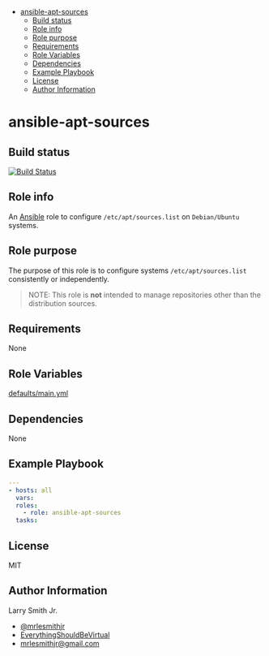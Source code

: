 <!-- START doctoc generated TOC please keep comment here to allow auto update -->
<!-- DON'T EDIT THIS SECTION, INSTEAD RE-RUN doctoc TO UPDATE -->
<!-- DON'T EDIT THIS SECTION, INSTEAD RE-RUN doctoc TO UPDATE -->

- [ansible-apt-sources](#ansible-apt-sources)
  - [Build status](#build-status)
  - [Role info](#role-info)
  - [Role purpose](#role-purpose)
  - [Requirements](#requirements)
  - [Role Variables](#role-variables)
  - [Dependencies](#dependencies)
  - [Example Playbook](#example-playbook)
  - [License](#license)
  - [Author Information](#author-information)

<!-- END doctoc generated TOC please keep comment here to allow auto update -->

# ansible-apt-sources

## Build status

[![Build Status](https://travis-ci.org/mrlesmithjr/ansible-apt-sources.svg?branch=master)](https://travis-ci.org/mrlesmithjr/ansible-apt-sources)

## Role info

An [Ansible](https://www.ansible.com) role to configure `/etc/apt/sources.list`
on `Debian/Ubuntu` systems.

## Role purpose

The purpose of this role is to configure systems `/etc/apt/sources.list`
consistently or independently.

> NOTE: This role is **not** intended to manage repositories other than the
> distribution sources.

## Requirements

None

## Role Variables

[defaults/main.yml](defaults/main.yml)

## Dependencies

None

## Example Playbook

```yaml
---
- hosts: all
  vars:
  roles:
    - role: ansible-apt-sources
  tasks:
```

## License

MIT

## Author Information

Larry Smith Jr.

- [@mrlesmithjr](https://www.twitter.com/mrlesmithjr)
- [EverythingShouldBeVirtual](http://everythingshouldbevirtual.com)
- [mrlesmithjr@gmail.com](mailto:mrlesmithjr@gmail.com)
